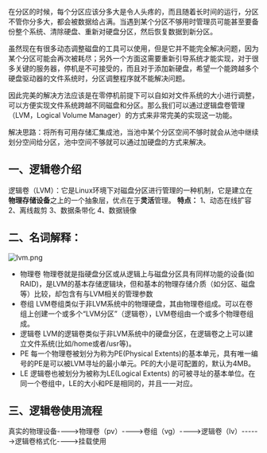 在分区的时候，每个分区应该分多大是令人头疼的，而且随着长时间的运行，分区不管你分多大，都会被数据给占满。当遇到某个分区不够用时管理员可能甚至要备份整个系统、清除硬盘、重新对硬盘分区，然后恢复数据到新分区。

虽然现在有很多动态调整磁盘的工具可以使用，但是它并不能完全解决问题，因为某个分区可能会再次被耗尽；另外一个方面这需要重新引导系统才能实现，对于很多关键的服务器，停机是不可接受的，而且对于添加新硬盘，希望一个能跨越多个硬盘驱动器的文件系统时，分区调整程序就不能解决问题。

因此完美的解决方法应该是在零停机前提下可以自如对文件系统的大小进行调整，可以方便实现文件系统跨越不同磁盘和分区。那么我们可以通过逻辑盘卷管理（LVM，Logical Volume Manager）的方式来非常完美的实现这一功能。

解决思路：将所有可用存储汇集成池，当池中某个分区空间不够时就会从池中继续划分空间给分区，池中空间不够就可以通过加硬盘的方式来解决。

## 一、逻辑卷介绍

逻辑卷（LVM）：它是Linux环境下对磁盘分区进行管理的一种机制，它是建立在**物理存储设备**之上的一个抽象层，优点在于**灵活**管理。
**特点：**
1、动态在线扩容
2、离线裁剪
3、数据条带化
4、数据镜像

## 二、名词解释：

![lvm.png](https://www.zutuanxue.com:8000/static/media/images/2020/10/18/1602992183885.png)

- 物理卷
	物理卷就是指硬盘分区或从逻辑上与磁盘分区具有同样功能的设备(如RAID)，是LVM的基本存储逻辑块，但和基本的物理存储介质（如分区、磁盘等）比较，却包含有与LVM相关的管理参数
- 卷组
	LVM卷组类似于非LVM系统中的物理硬盘，其由物理卷组成。可以在卷组上创建一个或多个“LVM分区”（逻辑卷），LVM卷组由一个或多个物理卷组成。
- 逻辑卷
	LVM的逻辑卷类似于非LVM系统中的硬盘分区，在逻辑卷之上可以建立文件系统(比如/home或者/usr等)。
- PE
	每一个物理卷被划分为称为PE(Physical Extents)的基本单元，具有唯一编号的PE是可以被LVM寻址的最小单元。PE的大小是可配置的，默认为4MB。
- LE
	逻辑卷也被划分为被称为LE(Logical Extents) 的可被寻址的基本单位。在同一个卷组中，LE的大小和PE是相同的，并且一一对应。

## 三、逻辑卷使用流程

真实的物理设备---->物理卷（pv）---->卷组（vg）---->逻辑卷（lv）------>逻辑卷格式化---->挂载使用